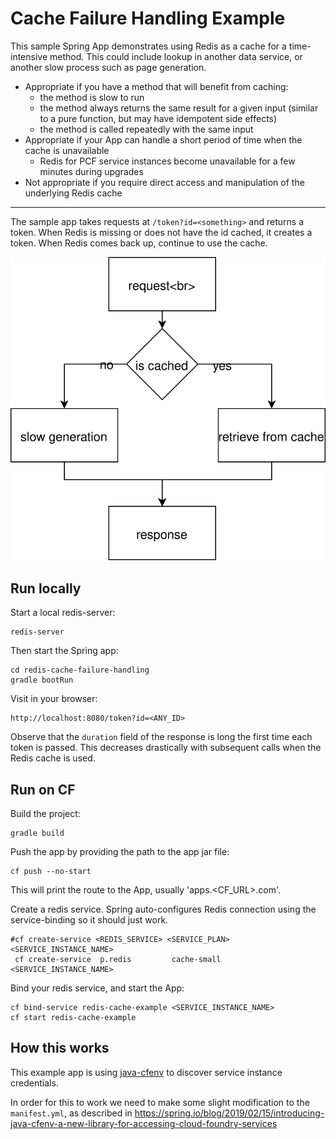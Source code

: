 # Cache Failure Handling Example

This sample Spring App demonstrates using Redis as a cache for a time-intensive method. This could include lookup in another data service, or another slow process such as page generation.
* Appropriate if you have a method that will benefit from caching:
  - the method is slow to run
  - the method always returns the same result for a given input (similar to a pure function, but may have idempotent side effects)
  - the method is called repeatedly with the same input
* Appropriate if your App can handle a short period of time when the cache is unavailable
  - Redis for PCF service instances become unavailable for a few minutes during upgrades
* Not appropriate if you require direct access and manipulation of the underlying Redis cache

---

The sample app takes requests at `/token?id=<something>` and returns a token.
When Redis is missing or does not have the id cached, it creates a token. When Redis comes back up, continue to use the cache.

![Process Diagram](/assets/process_diagram.svg "Process Diagram")

## Run locally

Start a local redis-server:
```
redis-server
```
Then start the Spring app:
```
cd redis-cache-failure-handling
gradle bootRun
```

Visit in your browser:
```
http://localhost:8080/token?id=<ANY_ID>
```
Observe that the `duration` field of the response is long the first time each token is passed. This decreases drastically with subsequent calls when the Redis cache is used.


## Run on CF
Build the project:
```
gradle build
```
Push the app by providing the path to the app jar file:
```
cf push --no-start
```
This will print the route to the App, usually 'apps.<CF_URL>.com'.


Create a redis service. Spring auto-configures Redis connection using the service-binding so it should just work.
```
#cf create-service <REDIS_SERVICE> <SERVICE_PLAN> <SERVICE_INSTANCE_NAME>
 cf create-service  p.redis         cache-small   <SERVICE_INSTANCE_NAME>
```

Bind your redis service, and start the App:
```
cf bind-service redis-cache-example <SERVICE_INSTANCE_NAME>
cf start redis-cache-example
```


## How this works
This example app is using [java-cfenv](https://github.com/pivotal-cf/java-cfenv) to discover service instance credentials.

In order for this to work we need to make some slight modification to the `manifest.yml`, as described in https://spring.io/blog/2019/02/15/introducing-java-cfenv-a-new-library-for-accessing-cloud-foundry-services